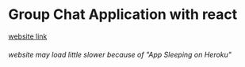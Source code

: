 # Group Chat Application with react

[website link](https://chat-application-a41a4.web.app/) 
###### website may load little slower because of  "App Sleeping on Heroku"
